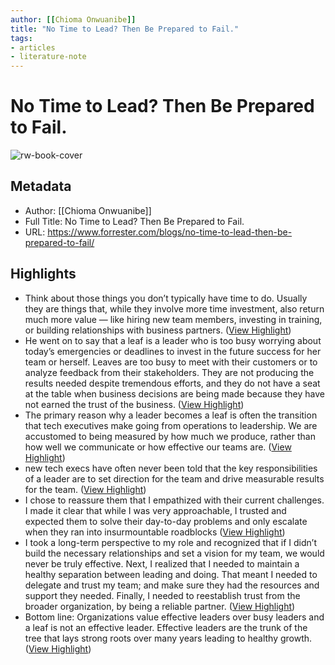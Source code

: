 ```yaml
---
author: [[Chioma Onwuanibe]]
title: "No Time to Lead? Then Be Prepared to Fail."
tags: 
- articles
- literature-note
---
```

# No Time to Lead? Then Be Prepared to Fail.

![rw-book-cover](https://go.forrester.com/wp-content/uploads/2022/03/FMK_FORR_GenericSocialImage_220314.jpg)

## Metadata
- Author: [[Chioma Onwuanibe]]
- Full Title: No Time to Lead? Then Be Prepared to Fail.
- URL: https://www.forrester.com/blogs/no-time-to-lead-then-be-prepared-to-fail/

## Highlights
- Think about those things you don’t typically have time to do. Usually they are things that, while they involve more time investment, also return much more value — like hiring new team members, investing in training, or building relationships with business partners. ([View Highlight](https://read.readwise.io/read/01h44adwhxbjshh1nb1p65y4hj))
- He went on to say that a leaf is a leader who is too busy worrying about today’s emergencies or deadlines to invest in the future success for her team or herself. Leaves are too busy to meet with their customers or to analyze feedback from their stakeholders. They are not producing the results needed despite tremendous efforts, and they do not have a seat at the table when business decisions are being made because they have not earned the trust of the business. ([View Highlight](https://read.readwise.io/read/01h44af5fmehy18cfms21vvm06))
- The primary reason why a leader becomes a leaf is often the transition that tech executives make going from operations to leadership. We are accustomed to being measured by how much we produce, rather than how well we communicate or how effective our teams are. ([View Highlight](https://read.readwise.io/read/01h44afnff5nz5vjnjn8gsdgdq))
- new tech execs have often never been told that the key responsibilities of a leader are to set direction for the team and drive measurable results for the team. ([View Highlight](https://read.readwise.io/read/01h44aga5cxzyh3rnk5aeg862s))
- I chose to reassure them that I empathized with their current challenges. I made it clear that while I was very approachable, I trusted and expected them to solve their day-to-day problems and only escalate when they ran into insurmountable roadblocks ([View Highlight](https://read.readwise.io/read/01h44ajn2sv82g0vdr515kptqk))
- I took a long-term perspective to my role and recognized that if I didn’t build the necessary relationships and set a vision for my team, we would never be truly effective. Next, I realized that I needed to maintain a healthy separation between leading and doing. That meant I needed to delegate and trust my team; and make sure they had the resources and support they needed. Finally, I needed to reestablish trust from the broader organization, by being a reliable partner. ([View Highlight](https://read.readwise.io/read/01h44akkzqe3bjm7dk66v0bfz5))
- Bottom line: Organizations value effective leaders over busy leaders and a leaf is not an effective leader. Effective leaders are the trunk of the tree that lays strong roots over many years leading to healthy growth. ([View Highlight](https://read.readwise.io/read/01h44am1pdtjstm7d099ys92m8))
